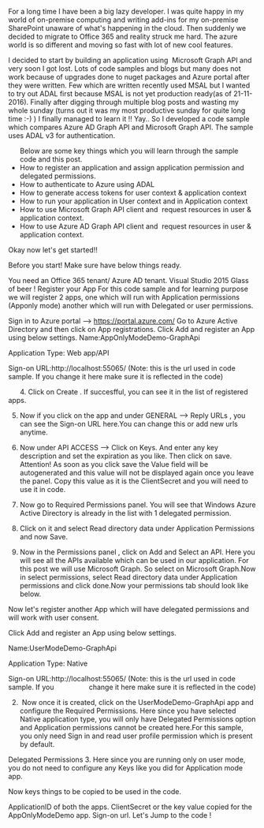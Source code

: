 For a long time I have been a big lazy developer. I was quite happy in my world of on-premise computing and writing add-ins for my on-premise SharePoint unaware of what's happening in the cloud. Then suddenly we decided to migrate to Office 365 and reality struck me hard. The azure world is so different and moving so fast with lot of new cool features.

I decided to start by building an application using  Microsoft Graph API and very soon I got lost. Lots of code samples and blogs but many does not work because of upgrades done to nuget packages and Azure portal after they were written. Few which are written recently used MSAL but I wanted to try out ADAL first because MSAL is not yet production ready(as of 21-11-2016). Finally after digging through multiple blog posts and wasting my whole sunday (turns out it was my most productive sunday for quite long time :-) ) I finally managed to learn it !! Yay.. So I developed a code sample which compares Azure AD Graph API and Microsoft Graph API. The sample uses ADAL v3 for authentication.

<ul>Below are some key things which you will learn through the sample code and this post.

<li>How to register an application and assign application permission and delegated permissions.</li>
<li>How to authenticate to Azure using ADAL</li>
<li>How to generate access tokens for user context & application context</li>
<li>How to run your application in User context and in Application context</li>
<li>How to use Microsoft Graph API client and  request resources in user & application context.</li>
<li>How to use Azure AD Graph API client and  request resources in user & application context.</li>
</ul>
Okay now let's get started!!

Before you start!
Make sure have below things ready.

You need an Office 365 tenant/ Azure AD tenant.
Visual Studio 2015
Glass of beer !
Register your App
For this code sample and for learning purpose we will register 2 apps, one which will run with Application permissions (Apponly mode) another which will run with Delegated or user permissions.

Sign in to Azure portal --> https://portal.azure.com/
Go to Azure Active Directory and then click on App registrations.
Click Add and register an App using below settings.
Name:AppOnlyModeDemo-GraphApi

Application Type: Web app/API

Sign-on URL:http://localhost:55065/ (Note: this is the url used in code sample. If you change it here make sure it is reflected in the code)

      4. Click on Create . If succesfful, you can see it in the list of registered apps.



5. Now if you click on the app and under GENERAL --> Reply URLs , you can see the Sign-on URL here.You can change this or add new urls anytime.

6. Now under API ACCESS --> Click on Keys. And enter any key description and set the expiration as you like. Then click on save. Attention! As soon as you click save the Value field will be autogenerated and this value will not be displayed again once you leave the panel. Copy this value as it is the ClientSecret and you will need to use it in code.



7. Now go to Required Permissions panel. You will see that Windows Azure Active Directory is already in the list with 1 delegated permission.

8. Click on it and select Read directory data under Application Permissions and now Save.

9. Now in the Permissions panel , click on Add and Select an API. Here you will see all the APIs available which can be used in our application. For this post we will use Microsoft Graph. So select on Microsoft Graph.Now in select permissions, select Read directory data under Application permissions and click done.Now your permissions tab should look like below.



Now let's register another App which will have delegated permissions and will work with user consent.

Click Add and register an App using below settings.


Name:UserModeDemo-GraphApi

Application Type: Native

Sign-on URL:http://localhost:55065/ (Note: this is the url used in code sample. If you                  change it here make sure it is reflected in the code)

2.  Now once it is created, click on the UserModeDemo-GraphApi app and configure the Required Permissions. Here since you have selected Native application type, you will only have Delegated Permissions option and Application permissions cannot be created here.For this sample, you only need Sign in and read user profile permission which is present by default.


Delegated Permissions
3. Here since you are running only on user mode, you do not need to configure any Keys like you did for Application mode app.

Now keys things to be copied to be used in the code.

ApplicationID of both the apps.
ClientSecret or the key value copied for the AppOnlyModeDemo app.
Sign-on url.
Let's Jump to the code !
